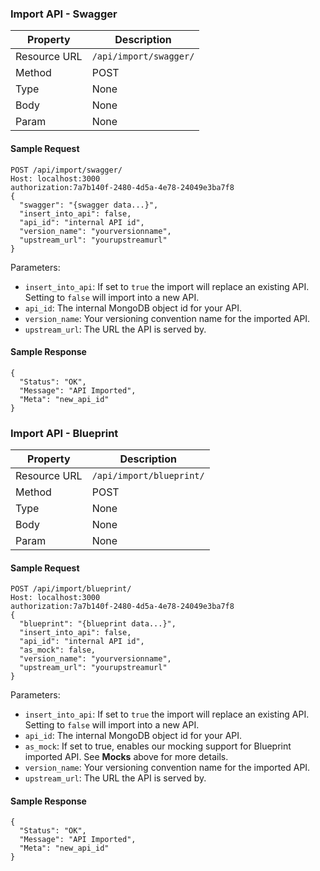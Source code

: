 ---
---

### Import API - Swagger

| **Property** | **Description**        |
| ------------ | ---------------------- |
| Resource URL | `/api/import/swagger/` |
| Method       | POST                   |
| Type         | None                   |
| Body         | None                   |
| Param        | None                   |

#### Sample Request

```{.json}
POST /api/import/swagger/
Host: localhost:3000
authorization:7a7b140f-2480-4d5a-4e78-24049e3ba7f8
{
  "swagger": "{swagger data...}",
  "insert_into_api": false,
  "api_id": "internal API id",
  "version_name": "yourversionname",
  "upstream_url": "yourupstreamurl"
}
```

Parameters:

- `insert_into_api`: If set to `true` the import will replace an existing API. Setting to `false` will import into a new API.
- `api_id`: The internal MongoDB object id for your API.
- `version_name`: Your versioning convention name for the imported API.
- `upstream_url`: The URL the API is served by.

#### Sample Response

```
{
  "Status": "OK",
  "Message": "API Imported",
  "Meta": "new_api_id"
}

```

### Import API - Blueprint

| **Property** | **Description**          |
| ------------ | ------------------------ |
| Resource URL | `/api/import/blueprint/` |
| Method       | POST                     |
| Type         | None                     |
| Body         | None                     |
| Param        | None                     |

#### Sample Request

```{.json}
POST /api/import/blueprint/
Host: localhost:3000
authorization:7a7b140f-2480-4d5a-4e78-24049e3ba7f8
{
  "blueprint": "{blueprint data...}",
  "insert_into_api": false,
  "api_id": "internal API id",
  "as_mock": false,
  "version_name": "yourversionname",
  "upstream_url": "yourupstreamurl"
}
```

Parameters:

- `insert_into_api`: If set to `true` the import will replace an existing API. Setting to `false` will import into a new API.
- `api_id`: The internal MongoDB object id for your API.
- `as_mock`: If set to true, enables our mocking support for Blueprint imported API. See **Mocks** above for more details.
- `version_name`: Your versioning convention name for the imported API.
- `upstream_url`: The URL the API is served by.

#### Sample Response

```
{
  "Status": "OK",
  "Message": "API Imported",
  "Meta": "new_api_id"
}

```
